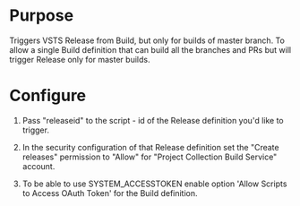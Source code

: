 
# Purpose
Triggers VSTS Release from Build, but only for builds of master branch.
To allow a single Build definition that can build all the branches and PRs but will trigger Release only for master builds.

# Configure

1. Pass "releaseid" to the script - id of the Release definition you'd like to trigger.

2. In the security configuration of that Release definition set the "Create releases" permission to "Allow" for "Project Collection Build Service" account.

3. To be able to use SYSTEM_ACCESSTOKEN enable option 'Allow Scripts to Access OAuth Token' for the Build definition.

